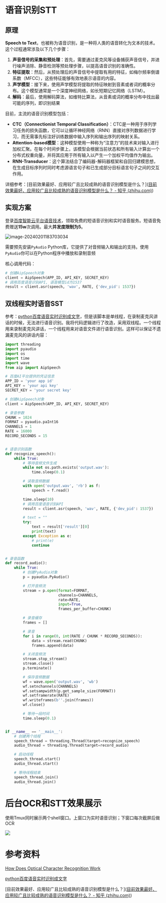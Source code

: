 # 语音识别STT

## 原理

**Speech to Text**，也被称为语音识别，是一种将人类的语音转化为文本的技术。这个过程通常涉及以下几个步骤：

1. **声音信号的采集和预处理**：首先，需要通过麦克风等设备捕获声音信号，并进行噪声消除、静音检测等预处理步骤，以提高语音识别的准确性。
2. **特征提取**：然后，从预处理后的声音信号中提取有用的特征，如梅尔频率倒谱系数（MFCC），这些特征能够有效地表示语音的内容。
3. **声学模型**：接下来，使用声学模型将提取的特征映射到音素或者词的概率分布。这个模型通常是一个深度神经网络，如长短期记忆网络（LSTM）。
4. **解码**：最后，使用解码算法，如维特比算法，从音素或词的概率分布中找出最可能的序列，即识别结果

目前，主流的语音识别模型包括：

- **CTC（Connectionist Temporal Classification）**：CTC是一种用于序列学习任务的损失函数，它可以让循环神经网络（RNN）直接对序列数据进行学习，而无需事先标注好训练数据中输入序列和输出序列的映射关系。
- **Attention-based模型**：这种模型使用一种称为“注意力”的技术来对输入进行加权汇聚。在每个时间步骤上，该模型会根据当前状态和所有输入计算出一个分布式权重向量，并将其应用于所有输入以产生一个加权平均值作为输出。
- **RNN-Transducer**：这个算法结合了编码器-解码器框架和自回归建模思想，在生成目标序列时同时考虑源语言句子和已生成部分目标语言句子之间的交互作用。

详细参考：[目前效果最好、应用较广且比较成熟的语音识别模型是什么？]([目前效果最好、应用较广且比较成熟的语音识别模型是什么？ - 知乎 (zhihu.com)](https://www.zhihu.com/question/349970899))



## 实现方案

登录[百度智能云平台语音技术](https://console.bce.baidu.com/ai/#/ai/speech/overview/index)，领取免费的短语音识别和实时语音服务。短语音免费赠送**15w**次调用。最大**并发度限制为5**。

![image-20240201183703034](https://piclist-1321200338.cos.ap-nanjing.myqcloud.com/image-20240201183703034.png)

需要预先安装`PyAudio`  Python库，它提供了对音频输入和输出的支持。使用`PyAudio`你可以在Python程序中播放和录制音频

核心调用代码：

```python
# 创建AipSpeech对象
client = AipSpeech(APP_ID, API_KEY, SECRET_KEY)
# 调用百度语音识别API, 语音模型id为1537
result = client.asr(speech, 'wav', RATE, {'dev_pid': 1537})
```



## 双线程实时语音SST

参考：[python百度语音实时识别成文字](https://blog.csdn.net/zcs2632008/article/details/123334807)，但是该脚本是单线程，在录制麦克风讲话的时候，无法进行语音识别。我将代码逻辑进行了改造，采用双线程。一个线程用来录制麦克风讲话，一个线程用来对语音文件进行语音识别。这样可以保证不遗漏麦克风的讲话内容：

```python
import threading
import pyaudio
import os
import time
import wave
from aip import AipSpeech

# 百度AI平台提供的凭证信息
APP_ID = 'your app id'
API_KEY = 'your api key'
SECRET_KEY = 'your secret key'

# 创建AipSpeech对象
client = AipSpeech(APP_ID, API_KEY, SECRET_KEY)

# 录音参数
CHUNK = 1024
FORMAT = pyaudio.paInt16
CHANNELS = 1
RATE = 16000
RECORD_SECONDS = 15


# 语音识别函数
def recognize_speech():
    while True:
        # 等待音频文件生成
        while not os.path.exists('output.wav'):
            time.sleep(0.1)

        # 读取音频数据
        with open('output.wav', 'rb') as f:
            speech = f.read()

        time.sleep(10)
        # 调用百度语音识别API
        result = client.asr(speech, 'wav', RATE, {'dev_pid': 1537})

        # text = ""
        try:
            text = result['result'][0]
            print(text)
        except Exception as e:
            # print(e)
            continue


# 录音函数
def record_audio():
    while True:
        # 创建PyAudio对象
        p = pyaudio.PyAudio()

        # 打开音频流
        stream = p.open(format=FORMAT,
                        channels=CHANNELS,
                        rate=RATE,
                        input=True,
                        frames_per_buffer=CHUNK)

        # 录音缓存
        frames = []

        # 录音
        for i in range(0, int(RATE / CHUNK * RECORD_SECONDS)):
            data = stream.read(CHUNK)
            frames.append(data)

        # 关闭音频流
        stream.stop_stream()
        stream.close()
        p.terminate()

        # 保存音频数据
        wf = wave.open('output.wav', 'wb')
        wf.setnchannels(CHANNELS)
        wf.setsampwidth(p.get_sample_size(FORMAT))
        wf.setframerate(RATE)
        wf.writeframes(b''.join(frames))
        wf.close()

        # 等待一段时间
        time.sleep(0.1)


if __name__ == '__main__':
    # 创建两个线程
    speech_thread = threading.Thread(target=recognize_speech)
    audio_thread = threading.Thread(target=record_audio)

    # 启动线程
    speech_thread.start()
    audio_thread.start()

    # 等待线程结束
    speech_thread.join()
    audio_thread.join()
```



# 后台OCR和STT效果展示

使用Tmux同时展示两个shell窗口。上窗口为实时语音识别；下窗口每次截屏后做OCR

![](https://piclist-1321200338.cos.ap-nanjing.myqcloud.com/gif-snapshot.gif)



# 参考资料

[How Does Optical Character Recognition Work](https://www.baeldung.com/cs/ocr)

[python百度语音实时识别成文字](https://blog.csdn.net/zcs2632008/article/details/123334807)

[目前效果最好、应用较广且比较成熟的语音识别模型是什么？]([目前效果最好、应用较广且比较成熟的语音识别模型是什么？ - 知乎 (zhihu.com)](https://www.zhihu.com/question/349970899))